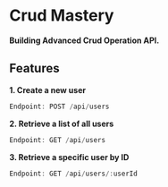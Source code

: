 # **Crud Mastery**

**Building Advanced Crud Operation API.**

## **Features**

**1. Create a new user**
```ts
Endpoint: POST /api/users
```

**2. Retrieve a list of all users**
```ts
Endpoint: GET /api/users
```

**3. Retrieve a specific user by ID**
```ts
Endpoint: GET /api/users/:userId
```
